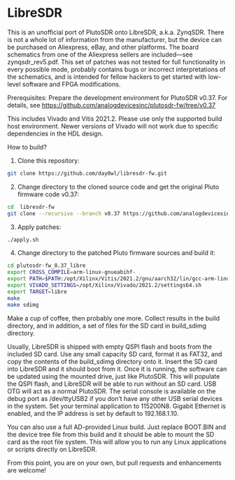 # LibreSDR
This is an unofficial port of PlutoSDR onto LibreSDR, a.k.a. ZynqSDR. There is not a whole lot of information from the manufacturer, but the device can be purchased on Aliexpress, eBay, and other platforms. The board schematics from one of the Aliexpress sellers are included—see zynqsdr_rev5.pdf. This set of patches was not tested for full functionality in every possible mode, probably contains bugs or incorrect interpretations of the schematics, and is intended for fellow hackers to get started with low-level software and FPGA modifications.

Prerequisites:
Prepare the development environment for PlutoSDR v0.37. For details, see 
https://github.com/analogdevicesinc/plutosdr-fw/tree/v0.37

This includes Vivado and Vitis 2021.2. Please use only the supported build host environment. Newer versions of Vivado will not work due to specific dependencies in the HDL design. 

How to build?

1. Clone this repository:
```sh
git clone https://github.com/day0wl/libresdr-fw.git
```
2. Change directory to the cloned source code and get the original Pluto firmware code v0.37:
```sh
cd  libresdr-fw
git clone --recursive --branch v0.37 https://github.com/analogdevicesinc/plutosdr-fw.git plutosdr-fw_0.37_libre
```
3. Apply patches:
```sh
./apply.sh
```
4. Change directory to the patched Pluto firmware sources and build it:
```sh
cd plutosdr-fw_0.37_libre  
export CROSS_COMPILE=arm-linux-gnueabihf-
export PATH=$PATH:/opt/Xilinx/Vitis/2021.2/gnu/aarch32/lin/gcc-arm-linux-gnueabi/bin
export VIVADO_SETTINGS=/opt/Xilinx/Vivado/2021.2/settings64.sh
export TARGET=libre
make
make sdimg
```
Make a cup of coffee, then probably one more. Collect results in the build directory, and in addition, a set of files for the SD card in build_sdimg directory.

Usually, LibreSDR is shipped with empty QSPI flash and boots from the included SD card. Use any small capacity SD card, format it as FAT32, and copy the contents of the build_sdimg directory onto it. Insert the SD card into LibreSDR and it should boot from it. Once it is running, the software can be updated using the mounted drive, just like PlutoSDR. This will populate the QSPI flash, and LibreSDR will be able to run without an SD card. USB OTG will act as a normal PlutoSDR. The serial console is available on the debug port as /dev/ttyUSB2 if you don’t have any other USB serial devices in the system. Set your terminal application to 115200N8. Gigabit Ethernet is enabled, and the IP address is set by default to 192.168.1.10.

You can also use a full AD-provided Linux build. Just replace BOOT.BIN and the device tree file from this build and it should be able to mount the SD card as the root file system. This will allow you to run any Linux applications or scripts directly on LibreSDR.

From this point, you are on your own, but pull requests and enhancements are welcome!
